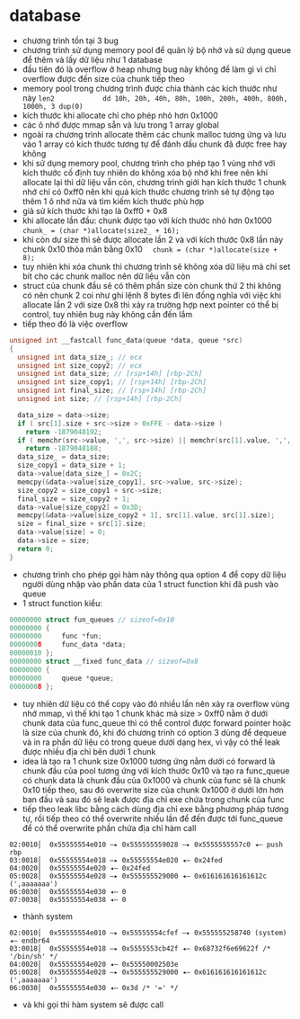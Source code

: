 # database
- chương trình tồn tại 3 bug
- chương trình sử dụng memory pool để quản lý bộ nhớ và sử dụng queue để thêm và lấy dữ liệu như 1 database
- đầu tiên đó là overflow ở heap nhưng bug này không để làm gì vì chỉ overflow được đến size của chunk tiếp theo
- memory pool trong chương trình được chia thành các kích thước như này
```len2            dd 10h, 20h, 40h, 80h, 100h, 200h, 400h, 800h, 1000h, 3 dup(0)```
- kích thước khi allocate chỉ cho phép nhỏ hơn 0x1000
- các ô nhớ được mmap sẵn và lưu trong 1 array global
- ngoài ra chương trình allocate thêm các chunk malloc tương ứng và lưu vào 1 array có kích thước tương tự để đánh dấu chunk đã được free hay không
- khi sử dụng memory pool, chương trình cho phép tạo 1 vùng nhớ với kích thước cố định tuy nhiên do không xóa bộ nhớ khi free nên khi allocate lại thì dữ liệu vẫn còn, chương trình giới hạn kích thước 1 chunk nhớ chỉ có 0xff0 nên khi quá kích thước chương trình sẽ tự động tạo thêm 1 ô nhớ nữa và tìm kiếm kích thước phù hợp
-  giả sử kích thước khi tạo là 0xff0 + 0x8
- khi allocate lần đầu: chunk được tạo với kích thước nhỏ hơn 0x1000
```chunk_ = (char *)allocate(size2_ + 16);```
- khi còn dư size thì sẽ được allocate lần 2 và với kích thước 0x8 lần này chunk 0x10 thỏa mãn bằng 0x10
```  chunk = (char *)allocate(size + 8);```
- tuy nhiên khi xóa chunk thì chương trình sẽ không xóa dữ liệu mà chỉ set bit cho các chunk malloc nên dữ liệu vẫn còn
- struct của chunk đầu sẽ có thêm phần size còn chunk thứ 2 thì không có nên chunk 2 coi như ghi lệnh 8 bytes đi lên đồng nghĩa với việc khi allocate lần 2 với size 0x8 thì xảy ra trường hợp next pointer có thể bị control, tuy nhiên bug này không cần đến lắm
- tiếp theo đó là việc overflow
```c
unsigned int __fastcall func_data(queue *data, queue *src)
{
  unsigned int data_size_; // ecx
  unsigned int size_copy2; // ecx
  unsigned int data_size; // [rsp+14h] [rbp-2Ch]
  unsigned int size_copy1; // [rsp+14h] [rbp-2Ch]
  unsigned int final_size; // [rsp+14h] [rbp-2Ch]
  unsigned int size; // [rsp+14h] [rbp-2Ch]

  data_size = data->size;
  if ( src[1].size + src->size > 0xFFE - data->size )
    return -1879048192;
  if ( memchr(src->value, ',', src->size) || memchr(src[1].value, ',', src[1].size) )
    return -1879048188;
  data_size_ = data_size;
  size_copy1 = data_size + 1;
  data->value[data_size_] = 0x2C;
  memcpy(&data->value[size_copy1], src->value, src->size);
  size_copy2 = size_copy1 + src->size;
  final_size = size_copy2 + 1;
  data->value[size_copy2] = 0x3D;
  memcpy(&data->value[size_copy2 + 1], src[1].value, src[1].size);
  size = final_size + src[1].size;
  data->value[size] = 0;
  data->size = size;
  return 0;
}
```
- chương trình cho phép gọi hàm này thông qua option 4 để copy dữ liệu người dùng nhập vào phần data của 1 struct function khi đã push vào queue
- 1 struct function kiểu: 
```c
00000000 struct fun_queues // sizeof=0x10
00000000 {
00000000     func *fun;
00000008     func_data *data;
00000010 };
00000000 struct __fixed func_data // sizeof=0x8
00000000 {
00000000     queue *queue;
00000008 };
```
- tuy nhiên dữ liệu có thể copy vào đó nhiều lần nên xảy ra overflow vùng nhớ mmap, vì thế khi tạo 1 chunk khác mà size > 0xff0 nằm ở dưới chunk data của func_queue thì có thể control được forward pointer hoặc là size của chunk đó, khi đó chương trình có option 3 dùng để dequeue và in ra phần dữ liệu có trong queue dưới dạng hex, vì vậy có thể leak được nhiều địa chỉ bên dưới 1 chunk
- idea là tạo ra 1 chunk size 0x1000 tương ứng nằm dưới có forward là chunk đầu của pool tương ứng với kích thước 0x10 và tạo ra func_queue có chunk data là chunk đầu của 0x1000 và chunk của func sẽ là chunk 0x10 tiếp theo, sau đó overwrite size của chunk 0x1000 ở dưới lớn hơn ban đầu và sau đó sẽ leak được địa chỉ exe chứa trong chunk của func
- tiếp theo leak libc bằng cách dùng địa chỉ exe bằng phương pháp tương tự, rồi tiếp theo có thể overwrite nhiều lần để đến được tới func_queue để có thể overwrite phần chứa địa chỉ hàm call
```assembly
02:0010│  0x55555554e010 —▸ 0x555555559028 —▸ 0x5555555557c0 ◂— push rbp
03:0018│  0x55555554e018 —▸ 0x55555554e020 ◂— 0x24fed
04:0020│  0x55555554e020 ◂— 0x24fed
05:0028│  0x55555554e028 —▸ 0x555555529000 ◂— 0x616161616161612c (',aaaaaaa')
06:0030│  0x55555554e030 ◂— 0
07:0038│  0x55555554e038 ◂— 0
```
- thành system
```assembly
02:0010│  0x55555554e010 —▸ 0x55555554cfef —▸ 0x555555258740 (system) ◂— endbr64 
03:0018│  0x55555554e018 —▸ 0x5555553cb42f ◂— 0x68732f6e69622f /* '/bin/sh' */
04:0020│  0x55555554e020 ◂— 0x55550002503e
05:0028│  0x55555554e028 —▸ 0x555555529000 ◂— 0x616161616161612c (',aaaaaaa')
06:0030│  0x55555554e030 ◂— 0x3d /* '=' */
```
- và khi gọi thì hàm system sẽ được call 
